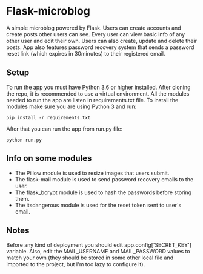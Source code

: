 # Flask-microblog

A simple microblog powered by Flask. Users can create accounts and create posts other users can see. Every user can view basic info of any other user and edit their own. Users can also create, update and delete their posts. App also features password recovery system that sends a password reset link (which expires in 30minutes) to their registered email.

## Setup

To run the app you must have Python 3.6 or higher installed. After cloning the repo, it is recommended to use a virtual environment. All the modules needed to run the app are listen in requirements.txt file. To install the modules make sure you are using Python 3 and run:

```
pip install -r requirements.txt
```

After that you can run the app from run.py file:

```
python run.py
```

## Info on some modules

* The Pillow module is used to resize images that users submit.
* The flask-mail module is used to send password recovery emails to the user.
* The flask_bcrypt module is used to hash the passwords before storing them.
* The itsdangerous module is used for the reset token sent to user's email.

## Notes

Before any kind of deployment you should edit app.config['SECRET_KEY'] variable. Also, edit the MAIL_USERNAME and MAIL_PASSWORD values to match your own (they should be stored in some other local file and imported to the project, but I'm too lazy to configure it).
